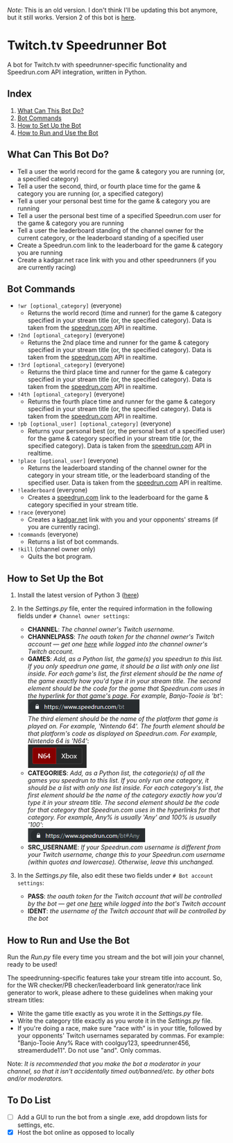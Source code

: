*Note*: This is an old version. I don't think I'll be updating this bot anymore, but it still works. Version 2 of this bot is [here](https://github.com/Dechrissen/speedrunb0t).
# Twitch.tv Speedrunner Bot
A bot for Twitch.tv with speedrunner-specific functionality and Speedrun.com API integration, written in Python.

## Index
1. [What Can This Bot Do?](#what-can-this-bot-do)
2. [Bot Commands](#bot-commands)
3. [How to Set Up the Bot](#how-to-set-up-the-bot)
4. [How to Run and Use the Bot](#how-to-run-and-use-the-bot)

## What Can This Bot Do?
- Tell a user the world record for the game & category you are running (or, a specified category)
- Tell a user the second, third, or fourth place time for the game & category you are running (or, a specified category)
- Tell a user your personal best time for the game & category you are running
- Tell a user the personal best time of a specified Speedrun.com user for the game & category you are running
- Tell a user the leaderboard standing of the channel owner for the current category, or the leaderboard standing of a specified user
- Create a Speedrun.com link to the leaderboard for the game & category you are running
- Create a kadgar.net race link with you and other speedrunners (if you are currently racing) 

## Bot Commands
- `!wr [optional_category]` (everyone)
    - Returns the world record (time and runner) for the game & category specified in your stream title (or, the specified category). Data is taken from the [speedrun.com](https://www.speedrun.com/) API in realtime.
- `!2nd [optional_category]` (everyone)
    - Returns the 2nd place time and runner for the game & category specified in your stream title (or, the specified category). Data is taken from the [speedrun.com](https://www.speedrun.com/) API in realtime.
- `!3rd [optional_category]` (everyone)
    - Returns the third place time and runner for the game & category specified in your stream title (or, the specified category). Data is taken from the [speedrun.com](https://www.speedrun.com/) API in realtime.
- `!4th [optional_category]` (everyone)
    - Returns the fourth place time and runner for the game & category specified in your stream title (or, the specified category). Data is taken from the [speedrun.com](https://www.speedrun.com/) API in realtime.
- `!pb [optional_user] [optional_category]` (everyone)
    - Returns your personal best (or, the personal best of a specified user) for the game & category specified in your stream title (or, the specified category). Data is taken from the [speedrun.com](https://www.speedrun.com/) API in realtime.
- `!place [optional_user]` (everyone)
    - Returns the leaderboard standing of the channel owner for the category in your stream title, or the leaderboard standing of the specified user. Data is taken from the [speedrun.com](https://www.speedrun.com/) API in realtime.
- `!leaderboard` (everyone)
    - Creates a [speedrun.com](https://www.speedrun.com/) link to the leaderboard for the game & category specified in your stream title.
- `!race` (everyone)
    - Creates a [kadgar.net](http://kadgar.net) link with you and your opponents' streams (if you are currently racing).
- `!commands` (everyone)
    - Returns a list of bot commands.
- `!kill` (channel owner only)
    - Quits the bot program.
    
## How to Set Up the Bot
1. Install the latest version of Python 3 ([here](https://www.python.org/downloads/))
2. In the *Settings.py* file, enter the required information in the following fields under `# Channel owner settings`:
    - **CHANNEL**: *The channel owner's Twitch username.*
    - **CHANNELPASS**: *The oauth token for the channel owner's Twitch account — get one [here](https://twitchapps.com/tmi/) while logged into the channel owner's Twitch account.*
    - **GAMES**: *Add, as a Python list, the game(s) you speedrun to this list. If you only speedrun one game, it should be a list with only one list inside. For each game's list, the first element should be the name of the game exactly how you'd type it in your stream title. The second element should be the code for the game that Speedrun.com uses in the hyperlink for that game's page. For example, Banjo-Tooie is 'bt'*:  
    ![game code example](images/game%20code.PNG)  
    *The third element should be the name of the platform that game is played on. For example, 'Nintendo 64'. The fourth element should be that platform's code as displayed on Speedrun.com. For example, Nintendo 64 is 'N64'*:  
    ![platform example](images/platform.PNG)
    - **CATEGORIES**: *Add, as a Python list, the categorie(s) of all the games you speedrun to this list. If you only run one category, it should be a list with only one list inside. For each category's list, the first element should be the name of the category exactly how you'd type it in your stream title. The second element should be the code for that category that Speedrun.com uses in the hyperlinks for that category. For example, Any% is usually 'Any' and 100% is usually '100'*:  
    ![category code example](images/category%20code.PNG)
     - **SRC_USERNAME**: *If your Speedrun.com username is different from your Twitch username, change this to your Speedrun.com username (within quotes and lowercase). Otherwise, leave this unchanged.*

3. In the *Settings.py* file, also edit these two fields under `# Bot account settings`:
    - **PASS**: *the oauth token for the Twitch account that will be controlled by the bot — get one [here](https://twitchapps.com/tmi/) while logged into the bot's Twitch account*
    - **IDENT**: *the username of the Twitch account that will be controlled by the bot*

## How to Run and Use the Bot
Run the *Run.py* file every time you stream and the bot will join your channel, ready to be used!  

The speedrunning-specific features take your stream title into account. So, for the WR checker/PB checker/leaderboard link generator/race link generator to work, please adhere to these guidelines when making your stream titles:
- Write the game title exactly as you wrote it in the *Settings.py* file.
- Write the category title exactly as you wrote it in the *Settings.py* file.
- If you're doing a race, make sure "race with" is in your title, followed by your opponents' Twitch usernames separated by commas. For example: "Banjo-Tooie Any% Race with coolguy123, speedrunner456, streamerdude11". Do not use "and". Only commas.

  
Note: *It is recommended that you make the bot a moderator in your channel, so that it isn't accidentally timed out/banned/etc. by other bots and/or moderators.*

## To Do List
- [ ] Add a GUI to run the bot from a single .exe, add dropdown lists for settings, etc.
- [x] Host the bot online as opposed to locally
